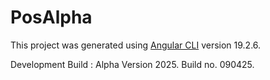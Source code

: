 # PosAlpha

This project was generated using [Angular CLI](https://github.com/angular/angular-cli) version 19.2.6.

Development Build : Alpha Version 2025.
Build no. 090425.
 
 
